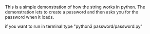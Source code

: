 This is a simple demonstration of how the string works in python.
The demonstration lets to create a password and then asks you for the password when it loads.


if you want to run in terminal type "python3 password/password.py"